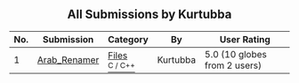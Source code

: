 ﻿<div align="center">

## All Submissions by Kurtubba

</div>

No.  | Submission | Category | By   | User Rating
---- | ---------- | -------- | ---- | -----------
1 | [Arab\_Renamer<br />](https://github.com/Planet-Source-Code/kurtubba-arab-renamer__3-8156) | [Files<br /><sup>C / C++</sup>](../ByCategory/files__3-2.md) | Kurtubba | 5.0 (10 globes from 2 users)
